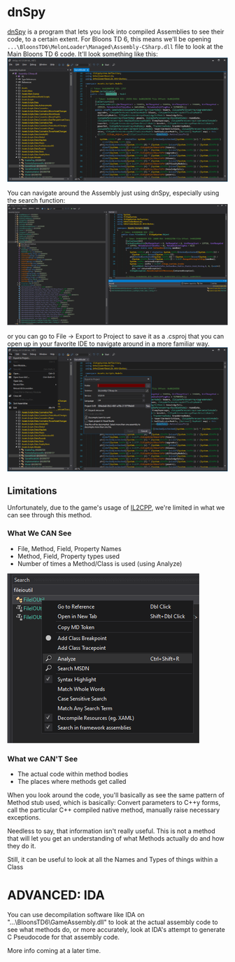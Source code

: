# dnSpy

[dnSpy](https://github.com/dnSpy/dnSpy/releases) is a program that lets you look into compiled Assemblies to see their
code, to a certain extent. For Bloons TD 6, this means we'll be
opening `...\BloonsTD6\MelonLoader\Managed\Assembly-CSharp.dll` file to look at the Main Bloons TD 6 code.
It'll look something like this: ![Screenshot of dnSpy](images/dnspy.png)

You can navigate around the Assembly just using dnSpy, especially using the search function:
![screenshot of dnSpy search](images/dnspy-search.png)

or you can go to File -> Export to Project to save it as a .csproj that you can open up in your favorite IDE to navigate
around in a more familiar way.
![Screenshot of dnSpy Exporting to project](images/dnspy-export.png)

## Limitations

Unfortunately, due to the game's usage of [IL2CPP](https://github.com/gurrenm3/BTD-Mod-Helper/wiki/IL2CPP-Is-Weird),
we're limited in what we can see through this method.

### What We CAN See

* File, Method, Field, Property Names
* Method, Field, Property types used
* Number of times a Method/Class is used (using Analyze)

![Screenshot of Analyze](images/dnspy-analyze.png)

### What we CAN'T See

* The actual code within method bodies
* The places where methods get called

When you look around the code, you'll basically as see the same pattern of Method stub used, which is basically: Convert
parameters to C++y forms, call the particular C++ compiled native method, manually raise necessary exceptions.

Needless to say, that information isn't really useful. This is not a method that will let you get an understanding of
what Methods actually do and how they do it.

Still, it can be useful to look at all the Names and Types of things within a Class

# ADVANCED: IDA

You can use decompilation software like IDA on "...\BloonsTD6\GameAssembly.dll" to look at the actual assembly code to
see what methods do, or more accurately, look at IDA's attempt to generate C Pseudocode for that assembly code.

More info coming at a later time.